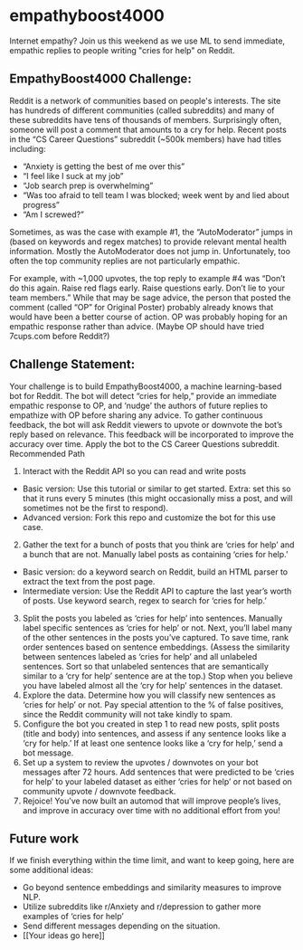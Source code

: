 # empathyboost4000
Internet empathy? Join us this weekend as we use ML to send immediate, empathic replies to people writing "cries for help" on Reddit.

## EmpathyBoost4000 Challenge:
Reddit is a network of communities based on people's interests. The site has hundreds of different communities (called subreddits) and many of these subreddits have tens of thousands of members. Surprisingly often, someone will post a comment that amounts to a cry for help. Recent posts in the “CS Career Questions” subreddit (~500k members) have had titles including:

- “Anxiety is getting the best of me over this”
- “I feel like I suck at my job”
- “Job search prep is overwhelming”
- “Was too afraid to tell team I was blocked; week went by and lied about progress”
- “Am I screwed?”

Sometimes, as was the case with example #1, the “AutoModerator” jumps in (based on keywords and regex matches) to provide relevant mental health information. Mostly the AutoModerator does not jump in. Unfortunately, too often the top community replies are not particularly empathic. 

For example, with ~1,000 upvotes, the top reply to example #4 was “Don’t do this again. Raise red flags early. Raise questions early. Don’t lie to your team members.” While that may be sage advice, the person that posted the comment (called “OP” for Original Poster) probably already knows that would have been a better course of action. OP was probably hoping for an empathic response rather than advice. (Maybe OP should have tried 7cups.com before Reddit?)

## Challenge Statement:
Your challenge is to build EmpathyBoost4000, a machine learning-based bot for Reddit. The bot will detect “cries for help,” provide an immediate empathic response to OP, and ‘nudge’ the authors of future replies to empathize with OP before sharing any advice. To gather continuous feedback, the bot will ask Reddit viewers to upvote or downvote the bot’s reply based on relevance. This feedback will be incorporated to improve the accuracy over time. Apply the bot to the CS Career Questions subreddit.
Recommended Path

1. Interact with the Reddit API so you can read and write posts
  * Basic version: Use this tutorial or similar to get started. Extra: set this so that it runs every 5 minutes (this might occasionally miss a post, and will sometimes not be the first to respond).
  * Advanced version: Fork this repo and customize the bot for this use case.
2. Gather the text for a bunch of posts that you think are ‘cries for help’ and a bunch that are not. Manually label posts as containing ‘cries for help.’
  * Basic version: do a keyword search on Reddit, build an HTML parser to extract the text from the post page.
  * Intermediate version: Use the Reddit API to capture the last year’s worth of posts. Use keyword search, regex to search for ‘cries for help.’
3. Split the posts you labeled as ‘cries for help’ into sentences. Manually label specific sentences as ‘cries for help’ or not. Next, you’ll label many of the other sentences in the posts you’ve captured. To save time, rank order sentences based on sentence embeddings. (Assess the similarity between sentences labeled as ‘cries for help’ and all unlabeled sentences. Sort so that unlabeled sentences that are semantically similar to a ‘cry for help’ sentence are at the top.) Stop when you believe you have labeled almost all the ‘cry for help’ sentences in the dataset.
4. Explore the data. Determine how you will classify new sentences as ‘cries for help’ or not. Pay special attention to the % of false positives, since the Reddit community will not take kindly to spam.
5. Configure the bot you created in step 1 to read new posts, split posts (title and body) into sentences, and assess if any sentence looks like a ‘cry for help.’ If at least one sentence looks like a ‘cry for help,’ send a bot message.
6. Set up a system to review the upvotes / downvotes on your bot messages after 72 hours. Add sentences that were predicted to be ‘cries for help’ to your labeled dataset as either ‘cries for help’ or not based on community upvote / downvote feedback.
7. Rejoice! You’ve now built an automod that will improve people’s lives, and improve in accuracy over time with no additional effort from you!

## Future work
If we finish everything within the time limit, and want to keep going, here are some additional ideas:
- Go beyond sentence embeddings and similarity measures to improve NLP.
- Utilize subreddits like r/Anxiety and r/depression to gather more examples of ‘cries for help’
- Send different messages depending on the situation.
- [[Your ideas go here]]

